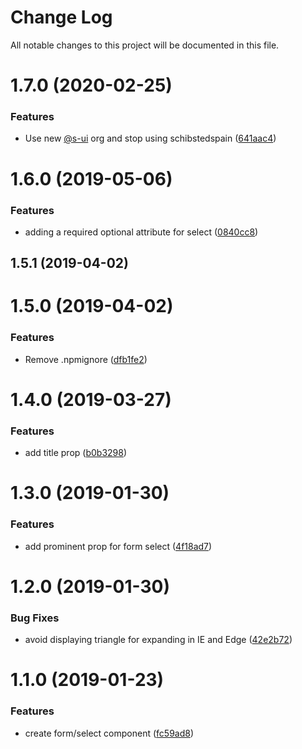 # Change Log

All notable changes to this project will be documented in this file.

# 1.7.0 (2020-02-25)


### Features

* Use new [@s-ui](https://github.com/s-ui) org and stop using schibstedspain ([641aac4](https://github.com/SUI-Components/schibsted-spain-components/commit/641aac4c8f8cec224b544159e0183affdc49120f))



# 1.6.0 (2019-05-06)


### Features

* adding a required optional  attribute for select ([0840cc8](https://github.com/SUI-Components/schibsted-spain-components/commit/0840cc805f0c1a2ccb1fccc192e5fc3babcde8d4))



## 1.5.1 (2019-04-02)



# 1.5.0 (2019-04-02)


### Features

* Remove .npmignore ([dfb1fe2](https://github.com/SUI-Components/schibsted-spain-components/commit/dfb1fe2dc72db356a8f1bc0f57b76174b543f9e5))



# 1.4.0 (2019-03-27)


### Features

* add title prop ([b0b3298](https://github.com/SUI-Components/schibsted-spain-components/commit/b0b3298c089162d3168e0e85c91cdbdecc98d47c))



# 1.3.0 (2019-01-30)


### Features

* add prominent prop for form select ([4f18ad7](https://github.com/SUI-Components/schibsted-spain-components/commit/4f18ad7ef2efd0b804916a94b6ea0850b6a4a4fc))



# 1.2.0 (2019-01-30)


### Bug Fixes

* avoid displaying triangle for expanding in IE and Edge ([42e2b72](https://github.com/SUI-Components/schibsted-spain-components/commit/42e2b72c487c1a55a2e50f4c6199d32698e7c53d))



# 1.1.0 (2019-01-23)


### Features

* create form/select component ([fc59ad8](https://github.com/SUI-Components/schibsted-spain-components/commit/fc59ad805267f60f88928136bd04d48916448085))




